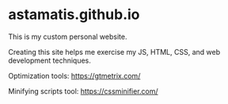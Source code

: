 # astamatis.github.io

This is my custom personal website.

Creating this site helps me exercise my JS, HTML, CSS, and web development techniques.

Optimization tools: https://gtmetrix.com/

Minifying scripts tool: https://cssminifier.com/
